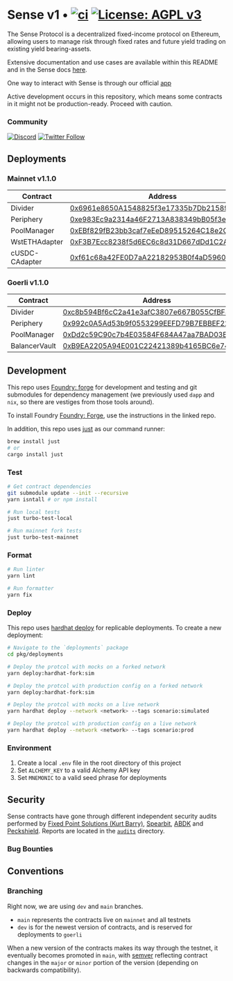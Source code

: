 # Sense v1 • [![ci](https://github.com/sense-finance/sense-v1/actions/workflows/ci.yml/badge.svg)](https://github.com/sense-finance/space-v1/actions/workflows/ci.yml) [![License: AGPL v3](https://img.shields.io/badge/License-AGPL_v3-blue.svg)](https://www.gnu.org/licenses/agpl-3.0)


The Sense Protocol is a decentralized fixed-income protocol on Ethereum, allowing users to manage risk through fixed rates and future yield trading on existing yield bearing-assets.

Extensive documentation and use cases are available within this README and in the Sense docs [here](https://docs.sense.finance/).

One way to interact with Sense is through our official [app](https://app.sense.finance/eth-mainnet/rates)

Active development occurs in this repository, which means some contracts in it might not be production-ready. Proceed with caution.

### Community   

[![Discord](https://badgen.net/badge/icon/discord?icon=discord&label)](https://discord.com/invite/krVGnQgSzG)
[![Twitter Follow](https://img.shields.io/twitter/follow/senseprotocol.svg?label=senseprotocol&style=social)](https://twitter.com/senseprotocol)


## Deployments

### Mainnet v1.1.0

| Contract   | Address                                                                                                                                        |
| ------- | ------------------------------------------------------------------------------------------------------------------------- |
| Divider | [0x6961e8650A1548825f3e17335b7Db2158955C22f](https://etherscan.io/address/0x6961e8650A1548825f3e17335b7Db2158955C22f#code)                     |
| Periphery  | [0xe983Ec9a2314a46F2713A838349bB05f3e629FE5](https://etherscan.io/address/0xe983Ec9a2314a46F2713A838349bB05f3e629FE5#code)      |
| PoolManager | [0xEBf829fB23bb3caf7eEeD89515264C18e2CE1dFb](https://etherscan.io/address/0xEBf829fB23bb3caf7eEeD89515264C18e2CE1dFb#code)                     |
| WstETHAdapter  | [0xF3B7Ecc8238f5d6EC6c8d31D667dDd1C2A708a8C](https://etherscan.io/address/0xF3B7Ecc8238f5d6EC6c8d31D667dDd1C2A708a8C#code)      |
| cUSDC-CAdapter  | [0xf61c68a42FE0D7aA22182953B0f4aD5960f1e439](https://etherscan.io/address/0xf61c68a42FE0D7aA22182953B0f4aD5960f1e439#code)     

### Goerli v1.1.0

| Contract   | Address                                                                                                                                        |
| ------- | ------------------------------------------------------------------------------------------------------------------------- |
| Divider | [0xc8b594Bf6cC2a41e3afC3807e667B055CfBF8304](https://etherscan.io/address/0xc8b594Bf6cC2a41e3afC3807e667B055CfBF8304#code)                     |
| Periphery  | [0x992c0A5Ad53b9f0553299EEFD79B7EBBEF22D324](https://etherscan.io/address/0x992c0A5Ad53b9f0553299EEFD79B7EBBEF22D324#code)      |
| PoolManager | [0xDd2c59C90c7b4E03584F684A47aa7BAD03Eb91E3](https://etherscan.io/address/0xDd2c59C90c7b4E03584F684A47aa7BAD03Eb91E3#code)                     |
| BalancerVault  | [0xB9EA2205A94E001C22421389b4165BC6e74bbd24](https://etherscan.io/address/0xB9EA2205A94E001C22421389b4165BC6e74bbd24#code)      


## Development

This repo uses [Foundry: forge](https://github.com/gakonst/foundry) for development and testing
and git submodules for dependency management (we previously used `dapp` and `nix`, so there are vestiges from those tools around).

To install Foundry [Foundry: Forge](https://github.com/gakonst/foundry), use the instructions in the linked repo.

In addition, this repo uses [just](https://github.com/casey/just) as our command runner:

```sh
brew install just
# or
cargo install just
```

### Test

```bash
# Get contract dependencies
git submodule update --init --recursive
yarn isntall # or npm install

# Run local tests
just turbo-test-local

# Run mainnet fork tests
just turbo-test-mainnet
```

### Format

```bash
# Run linter
yarn lint

# Run formatter
yarn fix
```

### Deploy

This repo uses [hardhat deploy](https://github.com/wighawag/hardhat-deploy) for replicable deployments. To create a new deployment:

```bash
# Navigate to the `deployments` package
cd pkg/deployments

# Deploy the protcol with mocks on a forked network
yarn deploy:hardhat-fork:sim

# Deploy the protcol with production config on a forked network
yarn deploy:hardhat-fork:sim

# Deploy the protcol with mocks on a live network
yarn hardhat deploy --network <network> --tags scenario:simulated

# Deploy the protcol with production config on a live network
yarn hardhat deploy --network <network> --tags scenario:prod
```

### Environment

1. Create a local `.env` file in the root directory of this project
2. Set `ALCHEMY_KEY` to a valid Alchemy API key
3. Set `MNEMONIC` to a valid seed phrase for deployments

## Security

Sense contracts have gone through different independent security audits performed by [Fixed Point Solutions (Kurt Barry)](https://github.com/fixed-point-solutions), [Spearbit](https://spearbit.com), [ABDK](https://www.abdk.consulting/) and [Peckshield](https://peckshield.com). Reports are located in the [`audits`](./audits) directory.

### Bug Bounties

## Conventions

### Branching

Right now, we are using `dev` and  `main` branches.

- `main` represents the contracts live on `mainnet` and all testnets
- `dev` is for the newest version of contracts, and is reserved for deployments to `goerli`

When a new version of the contracts makes its way through the testnet, it eventually becomes promoted in `main`, with [semver](https://semver.org/) reflecting contract changes in the `major` or `minor` portion of the version (depending on backwards compatibility).
